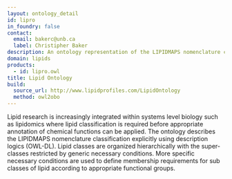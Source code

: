 ```yaml
---
layout: ontology_detail
id: lipro
in_foundry: false
contact:
  email: bakerc@unb.ca
  label: Christipher Baker
description: An ontology representation of the LIPIDMAPS nomenclature classification.
domain: lipids
products:
  - id: lipro.owl
title: Lipid Ontology
build:
  source_url: http://www.lipidprofiles.com/LipidOntology
  method: owl2obo
---
```


Lipid research is increasingly integrated within systems level biology such as lipidomics where lipid classification is required before appropriate annotation of chemical functions can be applied. The ontology describes the LIPIDMAPS nomenclature classification explicitly using description logics (OWL-DL). Lipid classes are organized hierarchically with the super-classes restricted by generic necessary conditions. More specific necessary conditions are used to define membership requirements for sub classes of lipid according to appropriate functional groups.
